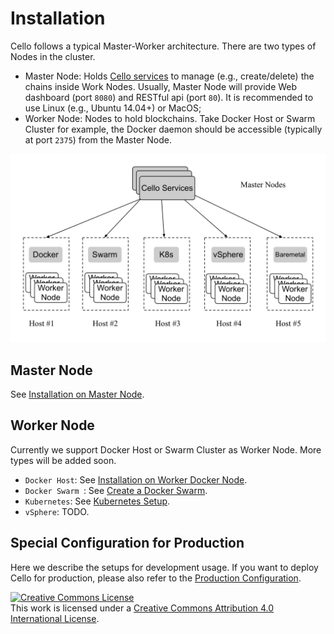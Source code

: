 # Installation

Cello follows a typical Master-Worker architecture. There are two types of Nodes in the cluster.

* Master Node: Holds [Cello services](service_management.md) to manage (e.g., create/delete) the chains inside Work Nodes. Usually, Master Node will provide Web dashboard (port `8080`) and RESTful api (port `80`). It is recommended to use Linux (e.g., Ubuntu 14.04+) or MacOS;
* Worker Node: Nodes to hold blockchains. Take Docker Host or Swarm Cluster for example, the Docker daemon should be accessible (typically at port `2375`) from the Master Node.

![Deployment topology](imgs/deploy_arch.png)

## Master Node

See [Installation on Master Node](installation_master.md).

## Worker Node

Currently we support Docker Host or Swarm Cluster as Worker Node. More types will be added soon.

* `Docker Host`: See [Installation on Worker Docker Node](installation_worker_docker.md).
* `Docker Swarm `: See [Create a Docker Swarm](https://docs.docker.com/engine/swarm/swarm-tutorial/create-swarm/).
* `Kubernetes`: See [Kubernetes Setup](https://kubernetes.io/docs/setup/).
* `vSphere`: TODO.

## Special Configuration for Production

Here we describe the setups for development usage. If you want to deploy Cello for production, please also refer to the [Production Configuration](production_config.md).

<a rel="license" href="http://creativecommons.org/licenses/by/4.0/"><img alt="Creative Commons License" style="border-width:0" src="https://i.creativecommons.org/l/by/4.0/88x31.png" /></a><br />This work is licensed under a <a rel="license" href="http://creativecommons.org/licenses/by/4.0/">Creative Commons Attribution 4.0 International License</a>.
